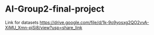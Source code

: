 # AI-Group2-final-project
Link for datasets
 https://drive.google.com/file/d/1k-9o9yosxg2QO2vvA-XiMU_Xmn-pjSi8/view?usp=share_link 
